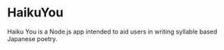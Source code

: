 # HaikuYou
Haiku You is a Node.js app intended to aid users in writing syllable based Japanese poetry.

